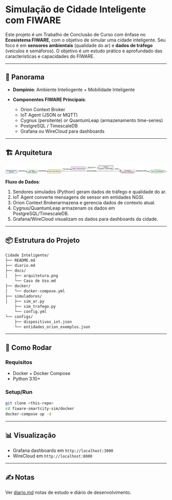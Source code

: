 # Simulação de Cidade Inteligente com FIWARE

Este projeto é um Trabalho de Conclusão de Curso com ênfase no **Ecosistema FIWARE**, com o objetivo de simular uma cidade inteligente.
Seu foco é em **sensores ambientais** (qualidade do ar) e **dados de tráfego** (veículos e semáforos).
O objetivo é um estudo prático e aprofundado das caracteristicas e capacidades do FIWARE.

---

## 🚦 Panorama

* **Dompinio**: Ambiente Inteliogente + Mobilidade Inteligente
* **Componentes FIWARE Principais**:

  * Orion Context Broker
  * IoT Agent (JSON or MQTT)
  * Cygnus (persitente) or QuantumLeap (armazenamento time-series)
  * PostgreSQL / TimescaleDB
  * Grafana ou WireCloud para dashboards

---

## 🏗 Arquitetura

![Diagrama de Arquitetura](docs/arquitetura.png)

**Fluxo de Dados**:

1. Sendores simulados (Python) geram dados de tráfego e qualidade do ar.
2. IoT Agent converte mensagens de sensor em entidades NGSI.
3. Orion Context Brokerarmazena e gerencia dados de contexto atual.
4. Cygnus/QuantumLeap armazenam os dados em PostgreSQL/TimescaleDB.
5. Grafana/WireCloud visualizam os dados para dashboards da cidade.

---

## 📦 Estrutura do Projeto

```
Cidade Inteligente/
├── README.md
├── diario.md
├── docs/
│   ├── arquitetura.png
    └── Caso de Uso.md
├── docker/
│   └── docker-compose.yml
├── simuladores/
│   ├── sim_ar.py
    ├── sim_trafego.py
    └── config.yml
└── configs/
    ├── dispositivos_iot.json
    └── entidades_orion_exemplos.json
```

---

## 🚀 Como Rodar

### Requisitos

* Docker + Docker Compose
* Python 3.10+

### Setup/Run

```bash
git clone <this-repo>
cd fiware-smartcity-sim/docker
docker-compose up -d
```
---

## 📊 Visualização

* Grafana dashboards em `http://localhost:3000`
* WireCloud em `http://localhost:8000`

---

## ✍️ Notas

Ver [diario.md](diario.md) notas de estudo e diário de desenvolvimento.
